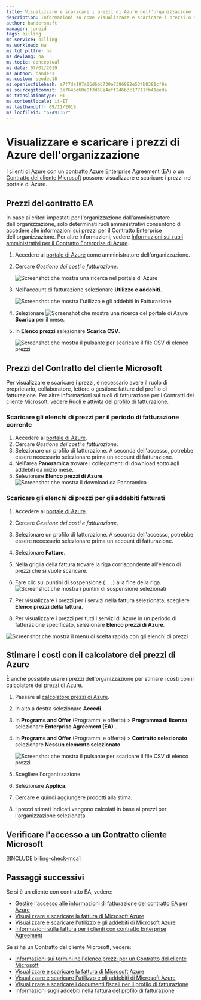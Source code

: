 ```yaml
---
title: Visualizzare e scaricare i prezzi di Azure dell'organizzazione
description: Informazioni su come visualizzare e scaricare i prezzi o stimare i costi con i prezzi dell'organizzazione.
author: bandersmsft
manager: jureid
tags: billing
ms.service: billing
ms.workload: na
ms.tgt_pltfrm: na
ms.devlang: na
ms.topic: conceptual
ms.date: 07/01/2019
ms.author: banders
ms.custom: seodec18
ms.openlocfilehash: a7f7da197a06dbbb730a7386882e534b8381cf9e
ms.sourcegitcommit: 3e7646d60e0f3d68e4eff246b3c17711fb41eeda
ms.translationtype: HT
ms.contentlocale: it-IT
ms.lasthandoff: 09/11/2019
ms.locfileid: "67491362"
---
```

# <a name="view-and-download-your-organizations-azure-pricing"></a>Visualizzare e scaricare i prezzi di Azure dell'organizzazione

I clienti di Azure con un contratto Azure Enterprise Agreement (EA) o un [Contratto del cliente Microsoft](#check-your-access-to-a-microsoft-customer-agreement) possono visualizzare e scaricare i prezzi nel portale di Azure.

## <a name="ea-pricing"></a>Prezzi del contratto EA

In base ai criteri impostati per l'organizzazione dall'amministratore dell'organizzazione, solo determinati ruoli amministrativi consentono di accedere alle informazioni sui prezzi per il Contratto Enterprise dell'organizzazione. Per altre informazioni, vedere [Informazioni sui ruoli amministrativi per il Contratto Enterprise di Azure](billing-understand-ea-roles.md).

1. Accedere al [portale di Azure](https://portal.azure.com/) come amministratore dell'organizzazione.
1. Cercare *Gestione dei costi e fatturazione*.

   ![Screenshot che mostra una ricerca nel portale di Azure](./media/billing-ea-pricing/portal-cm-billing-search.png)

1. Nell'account di fatturazione selezionare **Utilizzo e addebiti**.

   ![Screenshot che mostra l'utilizzo e gli addebiti in Fatturazione](./media/billing-ea-pricing/ea-pricing-usage-charges-nav.png)

1. Selezionare ![Screenshot che mostra una ricerca del portale di Azure](./media/billing-ea-pricing/download-icon.png) **Scarica** per il mese.

1. In **Elenco prezzi** selezionare **Scarica CSV**.

   ![Screenshot che mostra il pulsante per scaricare il file CSV di elenco prezzi](./media/billing-ea-pricing/download-ea-price-sheet.png)

## <a name="microsoft-customer-agreement-pricing"></a>Prezzi del Contratto del cliente Microsoft

Per visualizzare e scaricare i prezzi, è necessario avere il ruolo di proprietario, collaboratore, lettore o gestione fatture del profilo di fatturazione. Per altre informazioni sui ruoli di fatturazione per i Contratti del cliente Microsoft, vedere [Ruoli e attività del profilo di fatturazione](billing-understand-mca-roles.md#billing-profile-roles-and-tasks).

### <a name="download-price-sheets-for-the-current-billing-period"></a>Scaricare gli elenchi di prezzi per il periodo di fatturazione corrente

1. Accedere al [portale di Azure](https://portal.azure.com).
1. Cercare *Gestione dei costi e fatturazione*.
1. Selezionare un profilo di fatturazione. A seconda dell'accesso, potrebbe essere necessario selezionare prima un account di fatturazione.
1. Nell'area **Panoramica** trovare i collegamenti di download sotto agli addebiti da inizio mese.
1. Selezionare **Elenco prezzi di Azure**.
![Screenshot che mostra il download da Panoramica](./media/billing-ea-pricing/open-pricing.png)

### <a name="download-price-sheets-for-billed-charges"></a>Scaricare gli elenchi di prezzi per gli addebiti fatturati

1. Accedere al [portale di Azure](https://portal.azure.com).
1. Cercare *Gestione dei costi e fatturazione*.
1. Selezionare un profilo di fatturazione. A seconda dell'accesso, potrebbe essere necessario selezionare prima un account di fatturazione.
1. Selezionare **Fatture**.
1. Nella griglia della fattura trovare la riga corrispondente all'elenco di prezzi che si vuole scaricare.
1. Fare clic sui puntini di sospensione (`...`) alla fine della riga.
![Screenshot che mostra i puntini di sospensione selezionati](./media/billing-ea-pricing/billingprofile-invoicegrid.png)

1. Per visualizzare i prezzi per i servizi nella fattura selezionata, scegliere **Elenco prezzi della fattura**.
1. Per visualizzare i prezzi per tutti i servizi di Azure in un periodo di fatturazione specificato, selezionare **Elenco prezzi di Azure**.

![Screenshot che mostra il menu di scelta rapida con gli elenchi di prezzi](./media/billing-ea-pricing/contextmenu-pricesheet.png)

## <a name="estimate-costs-with-the-azure-pricing-calculator"></a>Stimare i costi con il calcolatore dei prezzi di Azure

È anche possibile usare i prezzi dell'organizzazione per stimare i costi con il calcolatore dei prezzi di Azure.

1. Passare al [calcolatore prezzi di Azure](https://azure.microsoft.com/pricing/calculator).
1. In alto a destra selezionare **Accedi**.
1. In **Programs and Offer** (Programmi e offerta)  > **Programma di licenza** selezionare **Enterprise Agreement (EA)** .
1. In **Programs and Offer** (Programmi e offerta)  > **Contratto selezionato** selezionare **Nessun elemento selezionato**.

    ![Screenshot che mostra il pulsante per scaricare il file CSV di elenco prezzi](./media/billing-ea-pricing/ea-pricing-calculator-estimate.png)

1. Scegliere l'organizzazione.
1. Selezionare **Applica**.
1. Cercare e quindi aggiungere prodotti alla stima.
1. I prezzi stimati indicati vengono calcolati in base ai prezzi per l'organizzazione selezionata.

## <a name="check-your-access-to-a-microsoft-customer-agreement"></a>Verificare l'accesso a un Contratto cliente Microsoft
[!INCLUDE [billing-check-mca](../../includes/billing-check-mca.md)]

## <a name="next-steps"></a>Passaggi successivi

Se si è un cliente con contratto EA, vedere:

- [Gestire l'accesso alle informazioni di fatturazione del contratto EA per Azure](billing-manage-access.md)
- [Visualizzare e scaricare la fattura di Microsoft Azure](billing-download-azure-invoice.md)
- [Visualizzare e scaricare l'utilizzo e gli addebiti di Microsoft Azure](billing-download-azure-daily-usage.md)
- [Informazioni sulla fattura per i clienti con contratto Enterprise Agreement](billing-understand-your-bill-ea.md)

Se si ha un Contratto del cliente Microsoft, vedere:

- [Informazioni sui termini nell'elenco prezzi per un Contratto del cliente Microsoft](billing-mca-understand-pricesheet.md)
- [Visualizzare e scaricare la fattura di Microsoft Azure](billing-download-azure-invoice.md)
- [Visualizzare e scaricare l'utilizzo e gli addebiti di Microsoft Azure](billing-download-azure-daily-usage.md)
- [Visualizzare e scaricare i documenti fiscali per il profilo di fatturazione](billing-mca-download-tax-document.md)
- [Informazioni sugli addebiti nella fattura del profilo di fatturazione](billing-mca-understand-your-bill.md)
